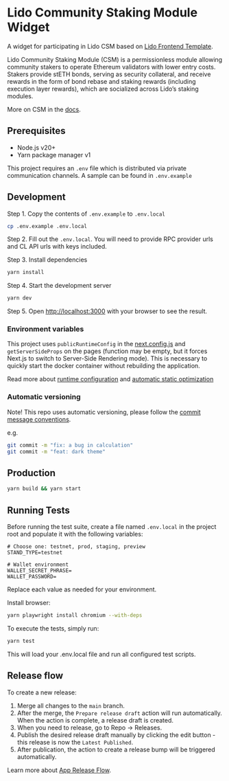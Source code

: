 # Lido Community Staking Module Widget

A widget for participating in Lido CSM based on [Lido Frontend Template](https://github.com/lidofinance/lido-frontend-template).

Lido Community Staking Module (CSM) is a permissionless module allowing community stakers to operate Ethereum validators with lower entry costs. Stakers provide stETH bonds, serving as security collateral, and receive rewards in the form of bond rebase and staking rewards (including execution layer rewards), which are socialized across Lido’s staking modules.

More on CSM in the [docs](https://docs.lido.fi/staking-modules/csm/intro).

## Prerequisites

- Node.js v20+
- Yarn package manager v1

This project requires an `.env` file which is distributed via private communication channels. A sample can be found in `.env.example`

## Development

Step 1. Copy the contents of `.env.example` to `.env.local`

```bash
cp .env.example .env.local
```

Step 2. Fill out the `.env.local`. You will need to provide RPC provider urls and CL API urls with keys included.

Step 3. Install dependencies

```bash
yarn install
```

Step 4. Start the development server

```bash
yarn dev
```

Step 5. Open [http://localhost:3000](http://localhost:3000) with your browser to see the result.

### Environment variables

This project uses `publicRuntimeConfig` in the [next.config.js](./next.config.js) and `getServerSideProps` on the pages (function may be empty, but it forces Next.js to switch to Server-Side Rendering mode). This is necessary to quickly start the docker container without rebuilding the application.

Read more about [runtime configuration](https://nextjs.org/docs/api-reference/next.config.js/runtime-configuration) and [automatic static optimization](https://nextjs.org/docs/advanced-features/automatic-static-optimization)

### Automatic versioning

Note! This repo uses automatic versioning, please follow the [commit message conventions](https://www.conventionalcommits.org/en/v1.0.0/).

e.g.

```bash
git commit -m "fix: a bug in calculation"
git commit -m "feat: dark theme"
```

## Production

```bash
yarn build && yarn start
```

## Running Tests

Before running the test suite, create a file named `.env.local` in the project root and populate it with the following variables:

```dotenv
# Choose one: testnet, prod, staging, preview
STAND_TYPE=testnet

# Wallet environment
WALLET_SECRET_PHRASE=
WALLET_PASSWORD=
```

Replace each value as needed for your environment.

Install browser:

```sh
yarn playwright install chromium --with-deps
```

To execute the tests, simply run:

```sh
yarn test
```

This will load your .env.local file and run all configured test scripts.

## Release flow

To create a new release:

1. Merge all changes to the `main` branch.
1. After the merge, the `Prepare release draft` action will run automatically. When the action is complete, a release draft is created.
1. When you need to release, go to Repo → Releases.
1. Publish the desired release draft manually by clicking the edit button - this release is now the `Latest Published`.
1. After publication, the action to create a release bump will be triggered automatically.

Learn more about [App Release Flow](https://www.notion.so/App-Release-Flow-f8a3484deecb40cb9d8da4d82c1afe96).
